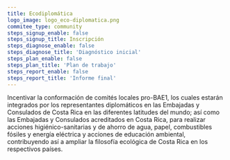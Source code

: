 ```yaml
---
title: Ecodiplomática
logo_image: logo_eco-diplomatica.png
commitee_type: community
steps_signup_enable: false
steps_signup_title: Inscripción
steps_diagnose_enable: false
steps_diagnose_title: 'Diagnóstico inicial'
steps_plan_enable: false
steps_plan_title: 'Plan de trabajo'
steps_report_enable: false
steps_report_title: 'Informe final'
---
```


Incentivar la conformación de comités locales pro-BAE1, los cuales estarán integrados por
los representantes diplomáticos en las Embajadas y Consulados de Costa Rica en las
diferentes latitudes del mundo; así como las Embajadas y Consulados acreditados en Costa
Rica, para realizar acciones higiénico-sanitarias y de ahorro de agua, papel, combustibles
fósiles y energía eléctrica y acciones de educación ambiental, contribuyendo así a ampliar
la filosofía ecológica de Costa Rica en los respectivos países.